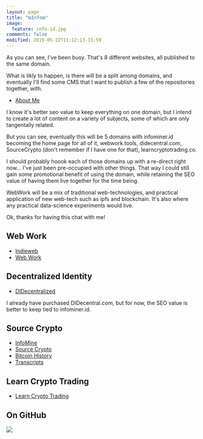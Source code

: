 ```yaml
---
layout: page
title: "⧉Info⧉"
image:
  feature: info-id.jpg
comments: false
modified: 2019-05-22T11:12:13-15:59
---
```


As you can see, I've been busy. That's 8 different websites, all published to the same domain.

What is likly to happen, is there will be a split among domains, and eventually I'll find some CMS that I want to publish a few of the repositories together, with.

* [About Me](https://infominer.id/about)

I know it's better seo value to keep everything on one domain, but I intend to create a lot of content on a variety of subjects, some of which are only tangentally related.

But you can see, eventually this will be 5 domains with infominer.id becoming the home page for all of it, webwork.tools, didecentral.com, SourceCrypto (don't remember if I have one for that), learncryptotrading.co.

I should probably hoook each of those domains up with a re-direct right now... I've just been pre-occupied with other things. That way I could still gain some promotional benefit of using the domain, while retaining the SEO value of having them live together for the time being.

WebWork will be a mix of traditional web-technologies, and practical application of new web-tech such as ipfs and blockchain. It's also where any practical data-science experiments would live.

Ok, thanks for having this chat with me!

## Web Work
* [Indieweb](https://infominer.id/indieweb)
* [Web Work](https://infomienr.id/web-work)

## Decentralized Identity

* [DIDecentralized](https://infominer.id/DIDecentralized)

I already have purchased DIDecentral.com, but for now, the SEO value is better to keep tied to infominer.id.

## Source Crypto
* [InfoMine](https://infominer.id)
* [Source Crypto](https://infominer.id/SourceCrypto)
* [Bitcoin History](https://infominer.id/bitcoin-history)
* [Transcripts](https://infomienr.id/transcripts)

## Learn Crypto Trading
* [Learn Crypto Trading](https://infominer.id/learn-crypto-trading)

## On GitHub
[![](https://imgur.com/NgEKu1x.png)](https://github.com/infominer33)

